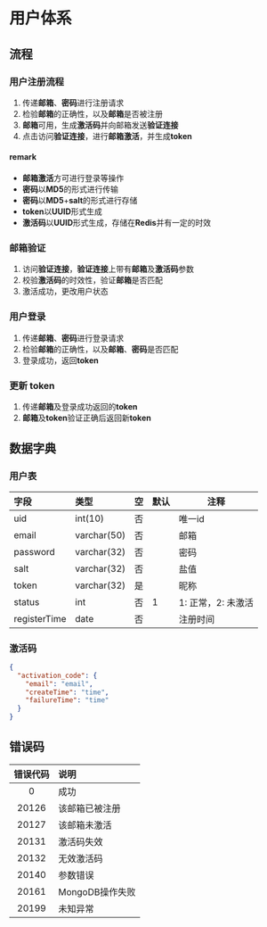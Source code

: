 # 用户体系

## 流程

### 用户注册流程
1. 传递**邮箱**、**密码**进行注册请求
2. 检验**邮箱**的正确性，以及**邮箱**是否被注册
3. **邮箱**可用，生成**激活码**并向邮箱发送**验证连接**
4. 点击访问**验证连接**，进行**邮箱激活**，并生成**token**

#### remark
- **邮箱激活**方可进行登录等操作
- **密码**以**MD5**的形式进行传输
- **密码**以**MD5**+**salt**的形式进行存储
- **token**以**UUID**形式生成
- **激活码**以**UUID**形式生成，存储在**Redis**并有一定的时效

### 邮箱验证
1. 访问**验证连接**，**验证连接**上带有**邮箱**及**激活码**参数
2. 校验**激活码**的时效性，验证**邮箱**是否匹配
3. 激活成功，更改用户状态

### 用户登录
1. 传递**邮箱**、**密码**进行登录请求
2. 检验**邮箱**的正确性，以及**邮箱**、**密码**是否匹配
3. 登录成功，返回**token**

### 更新 token
1. 传递**邮箱**及登录成功返回的**token**
2. **邮箱**及**token**验证正确后返回新**token**

## 数据字典

### 用户表

|字段|类型|空|默认|注释|
|:---|:---|:---|---|---|
|uid |int(10) |否 |  | 唯一id |
|email |varchar(50) |否 |    |邮箱  |
|password |varchar(32) |否   |    |密码  |
|salt |varchar(32) |否  |    |盐值  |
|token |varchar(32) |是   |    |    昵称     |
|status |int |否 |1 |1: 正常，2: 未激活 |
|registerTime |date   |否   |   |   注册时间  |

### 激活码
```json
{
  "activation_code": {
    "email": "email",
    "createTime": "time",
    "failureTime": "time"
  }
}
```



## 错误码

| 错误代码 | 说明 |
| :---: | :--- |
| 0 | 成功 |
| 20126 | 该邮箱已被注册 |
| 20127 | 该邮箱未激活 |
| 20131 | 激活码失效 |
| 20132 | 无效激活码 |
| 20140 | 参数错误 |
| 20161 | MongoDB操作失败 |
| 20199 | 未知异常 |



